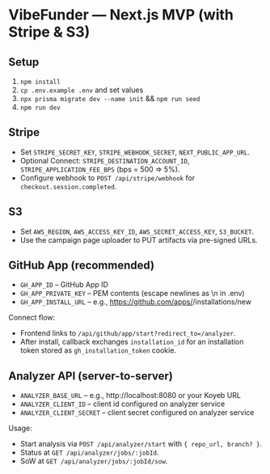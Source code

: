 # VibeFunder — Next.js MVP (with Stripe & S3)

## Setup
1. `npm install`
2. `cp .env.example .env` and set values
3. `npx prisma migrate dev --name init` && `npm run seed`
4. `npm run dev`

## Stripe
- Set `STRIPE_SECRET_KEY`, `STRIPE_WEBHOOK_SECRET`, `NEXT_PUBLIC_APP_URL`.
- Optional Connect: `STRIPE_DESTINATION_ACCOUNT_ID`, `STRIPE_APPLICATION_FEE_BPS` (bps = 500 => 5%).
- Configure webhook to `POST /api/stripe/webhook` for `checkout.session.completed`.

## S3
- Set `AWS_REGION`, `AWS_ACCESS_KEY_ID`, `AWS_SECRET_ACCESS_KEY`, `S3_BUCKET`.
- Use the campaign page uploader to PUT artifacts via pre-signed URLs.

## GitHub App (recommended)
- `GH_APP_ID` – GitHub App ID
- `GH_APP_PRIVATE_KEY` – PEM contents (escape newlines as \n in .env)
- `GH_APP_INSTALL_URL` – e.g., https://github.com/apps/<app-slug>/installations/new

Connect flow:
- Frontend links to `/api/github/app/start?redirect_to=/analyzer`.
- After install, callback exchanges `installation_id` for an installation token stored as `gh_installation_token` cookie.

## Analyzer API (server-to-server)
- `ANALYZER_BASE_URL` – e.g., http://localhost:8080 or your Koyeb URL
- `ANALYZER_CLIENT_ID` – client id configured on analyzer service
- `ANALYZER_CLIENT_SECRET` – client secret configured on analyzer service

Usage:
- Start analysis via `POST /api/analyzer/start` with `{ repo_url, branch? }`.
- Status at `GET /api/analyzer/jobs/:jobId`.
- SoW at `GET /api/analyzer/jobs/:jobId/sow`.
